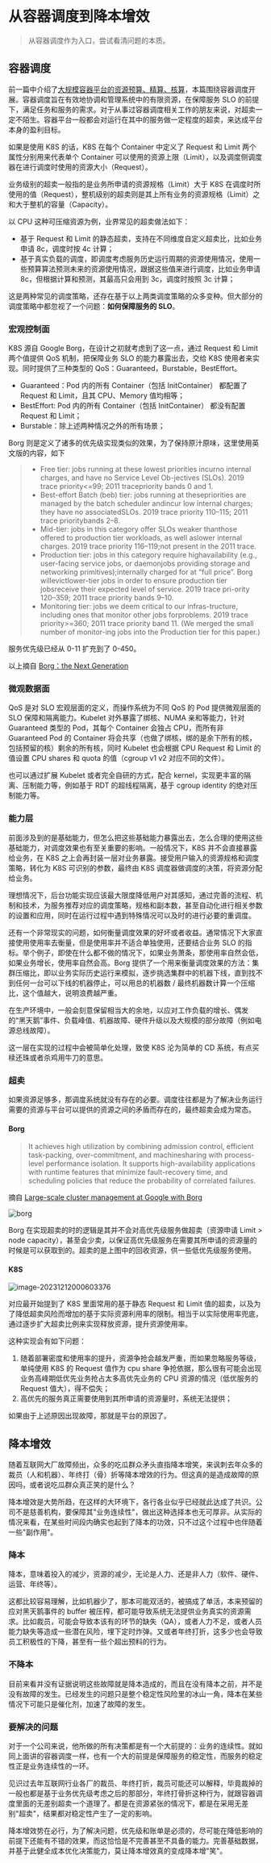 # 从容器调度到降本增效


> 从容器调度作为入口，尝试看清问题的本质。

## 容器调度

前一篇中介绍了[大规模容器平台的资源预算、精算、核算](https://mp.weixin.qq.com/s/ctMAaxaQ_EV3mqlswVwMOA)，本篇围绕容器调度开展。容器调度旨在有效地协调和管理系统中的有限资源，在保障服务 SLO 的前提下，满足任务和服务的需求。对于从事过容器调度相关工作的朋友来说，对超卖一定不陌生。容器平台一般都会对运行在其中的服务做一定程度的超卖，来达成平台本身的盈利目标。

如果是使用 K8S 的话，K8S 在每个 Container 中定义了 Request 和 Limit 两个属性分别用来代表单个 Container 可以使用的资源上限（Limit），以及调度侧调度器在进行调度时使用的资源大小（Request）。

业务级别的超卖一般指的是业务所申请的资源规格（Limit）大于 K8S 在调度时所使用的值（Request），整机级别的超卖则是其上所有业务的资源规格（Limit）之和大于整机的容量（Capacity）。

以 CPU 这种可压缩资源为例，业界常见的超卖做法如下：

- 基于 Request 和 Limit 的静态超卖，支持在不同维度自定义超卖比，比如业务申请 8c，调度时按 4c 计算；
- 基于真实负载的调度，即调度考虑服务历史运行周期的资源使用情况，使用一些预算算法预测未来的资源使用情况，跟据这些值来进行调度，比如业务申请 8c，但根据计算和预测，其最高只会用到 3c，调度时按照 3c 计算；

这是两种常见的调度策略，还存在基于以上两类调度策略的众多变种。但大部分的调度策略中都忽视了一个问题：**如何保障服务的 SLO**。

### 宏观控制面

K8S 源自 Google Borg，在设计之初就考虑到了这一点，通过 Request 和 Limit 两个值提供 QoS 机制，把保障业务 SLO 的能力暴露出去，交给 K8S 使用者来实现。同时提供了三种类型的 QoS：Guaranteed，Burstable，BestEffort。

- Guaranteed：Pod 内的所有 Container（包括 InitContainer） 都配置了 Request 和 Limit，且其 CPU、Memory 值均相等；
- BestEffort: Pod 内的所有 Container（包括 InitContainer） 都没有配置 Request 和 Limit；
- Burstable：除上述两种情况之外的所有场景；

Borg 则是定义了诸多的优先级实现类似的效果，为了保持原汁原味，这里使用英文版的内容，如下

> - Free tier: jobs running at these lowest priorities incurno internal charges, and have no Service Level Ob-jectives (SLOs). 2019 trace priority<=99; 2011 tracepriority bands 0 and 1.
> - Best-effort Batch (beb) tier: jobs running at thesepriorities are managed by the batch scheduler andincur low internal charges; they have no associatedSLOs. 2019 trace priority 110–115; 2011 trace prioritybands 2–8.
> - Mid-tier: jobs in this category offer SLOs weaker thanthose offered to production tier workloads, as well aslower internal charges. 2019 trace priority 116–119;not present in the 2011 trace.
> - Production tier: jobs in this category require highavailability (e.g., user-facing service jobs, or daemonjobs providing storage and networking primitives);internally charged for at “full price”. Borg willevictlower-tier jobs in order to ensure production tier jobsreceive their expected level of service. 2019 trace pri-ority 120–359; 2011 trace priority bands 9–10.
> - Monitoring tier: jobs we deem critical to our infras-tructure, including ones that monitor other jobs forproblems. 2019 trace priority>=360; 2011 trace priority band 11. (We merged the small number of monitor-ing jobs into the Production tier for this paper.)

服务优先级已经从 0-11 扩充到了 0-450。

以上摘自 [Borg：the Next Generation](https://dl.acm.org/doi/epdf/10.1145/3342195.3387517)

### 微观数据面

QoS 是对 SLO 宏观层面的定义，而操作系统为不同 QoS 的 Pod 提供微观层面的 SLO 保障和隔离能力。Kubelet 对外暴露了绑核、NUMA 亲和等能力，针对 Guaranteed 类型的 Pod，其每个 Container 会独占 CPU，而所有非 Guaranteed Pod 的 Container 将会共享（也做了绑核，绑的是余下所有的核，包括预留的核）剩余的所有核，同时 Kubelet 也会根据 CPU Request 和 Limit 的值设置 CPU shares 和 quota 的值（cgroup v1 v2 对应不同的文件）。

也可以通过扩展 Kubelet 或者完全自研的方式，配合 kernel，实现更丰富的隔离、压制能力等，例如基于 RDT 的超线程隔离，基于 cgroup identity 的绝对压制能力等。

### 能力层

前面涉及到的是基础能力，但怎么把这些基础能力暴露出去，怎么合理的使用这些基础能力，对调度效果也有至关重要的影响。一般情况下，K8S 并不会直接暴露给业务，在 K8S 之上会再封装一层对业务暴露。接受用户输入的资源规格和调度策略，转化为 K8S 可识别的参数，最终由 K8S 调度器做调度的决策，将资源分配给业务。

理想情况下，后台功能实现应该最大限度降低用户对其感知，通过完善的流程、机制和技术，为服务推荐对应的调度策略，规格和副本数，甚至自动化进行相关参数的设置和应用，同时在运行过程中遇到特殊情况可以及时的进行必要的重调度。

还有一个非常现实的问题，如何衡量调度效果的好坏或者收益。通常情况下大家直接使用使用率去衡量，但是使用率并不适合单独使用，还要结合业务 SLO 的指标。举个例子，即使在什么都不做的情况下，如果业务萧条，那使用率自然会低，如果业务增长，使用率自然会高。Borg 提供了一个用来衡量调度效果的方法：集群压缩比，即以业务实际历史运行来模拟，逐步挑选集群中的机器下线，直到找不到任何一台可以下线的机器停止，可以用总的机器数 / 最终机器数计算一个压缩比，这个值越大，说明浪费越严重。

在生产环境中，一般会刻意保留相当大的余地，以应对工作负载的增长、偶发的“黑天鹅”事件、负载峰值、机器故障、硬件升级以及大规模的部分故障（例如电源总线故障）。

这一层在实现的过程中会被简单化处理，致使 K8S 沦为简单的 CD 系统，有点买椟还珠或者杀鸡用牛刀的意思。

### 超卖

如果资源足够多，那调度系统就没有存在的必要。调度往往都是为了解决业务运行需要的资源与平台可以提供的资源之间的矛盾而存在的，最终超卖会成为常态。

#### Borg

> It achieves high utilization by combining admission control, efficient task-packing, over-commitment, and machinesharing with process-level performance isolation. It supports high-availability applications with runtime features that minimize  fault-recovery time, and scheduling policies that reduce the probability of correlated failures.

摘自 [Large-scale cluster management at Google with Borg](https://dl.acm.org/doi/epdf/10.1145/2741948.2741964)

![borg](borg.png)

Borg 在实现超卖的时的逻辑是其并不会对高优先级服务做超卖（资源申请 Limit > node capacity），甚至会少卖，以保证高优先级服务在需要其所申请的资源量的时候是可以获取到的。超卖的是上图中的回收资源，供一些低优先级服务使用。

#### K8S

![image-20231212000603376](k8s.png)

对应最开始提到了 K8S 里面常用的基于静态 Request 和 Limit 值的超卖，以及为了降低超卖风险而增加的基于实际资源利用率的限制。相当于以实际使用率兜底，通过逐步扩大超卖比例来实现释放资源，提升资源使用率。

这种实现会有如下问题：

1. 随着部署密度和使用率的提升，资源争抢会越发严重，而如果忽略服务等级，单纯使用 K8S 的 Request 值作为 cpu share 争抢依据，那么很有可能会出现业务高峰期低优先业务抢占太多高优先业务的 CPU 资源的情况（低优服务的 Request 值大），得不偿失；
2. 高优先的服务真正需要使用到其所申请的资源量时，系统无法提供；

如果由于上述原因出现故障，那就是平台的原因了。

## 降本增效

随着互联网大厂故障频出，众多的吃瓜群众矛头直指降本增笑，来讽刺去年众多的裁员（人和机器）、年终打（骨）折等降本增效的行为。但这真的是造成故障的原因吗，或者说吃瓜群众真正笑的是什么？

降本增效是大势所趋，在这样的大环境下，各行各业似乎已经就此达成了共识。公司不是慈善机构，要保障其"业务连续性"，做出这种选择本也无可厚非。从实际的情况来看，在某些时间段内确实也起到了降本的功效，只不过这个过程中也伴随着一些"副作用"。

### **降**本

降本，意味着投入的减少，资源的减少，无论是人力、还是非人力（软件、硬件、运营、年终等）。

这都比较容易理解，比如机器少了，那本可能双活的，被搞成了单活，本来预留的应对黑天鹅事件的 buffer 被压榨，都可能导致系统无法提供业务真实的资源需求。比如裁员，可能会导致本该有的环节的缺失（QA），或者人力不足，或者人员能力缺失等造成一些潜在风险，埋下定时炸弹。又或者年终打折，这多少也会导致员工积极性的下降，甚至有一些个超出预料的行为。

### **不降本**

目前来看并没有证据说明这些故障就是降本造成的，而且在没有降本之前，并不是没有故障的发生。已经发生的问题只是整个稳定性风险里的冰山一角，降本在某些情况下可能只是催化剂，加速了故障的发生。

### **要解决的问题**

对于一个公司来说，他所做的所有决策都是有一个大前提的：业务的连续性。就如同上面讲的容器调度一样，也有一个大的前提是保障服务的稳定性，而服务的稳定性正是业务连续性的一环。

见识过去年互联网行业各厂的裁员、年终打折，裁员可能还可以解释，毕竟裁掉的一般也都是基于业务优先级考虑之后的那部分，年终打骨折这种行为，就跟容器调度里面的无差别超卖一个道理了。都是在资源紧张的情况下，都是在采用无差别"超卖"，结果都对稳定性产生了一定的影响。

降本增效势在必行，为了解决问题，优先级和账单是必须的，尽可能在降低影响的前提下还能有不错的效果，而这恰恰是不完善甚至不具备的能力。完善基础数据，并基于此健全成本优化决策能力，莫让降本增效真的变成降本增"笑"。

